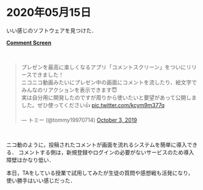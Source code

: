 # 2020年05月15日 


いい感じのソフトウェアを見つけた．


**[Comment Screen](https://commentscreen.com/)**


<br>
<blockquote class="twitter-tweet"><p lang="ja" dir="ltr">プレゼンを最高に楽しくなるアプリ「コメントスクリーン」をついにリリースできました！<br>ニコニコ動画みたいにプレゼン中の画面にコメントを流したり、絵文字でみんなのリアクションを表示できます😇<br>実は自分用に開発したのですが周りから使いたいと要望があって公開しました。ぜひ使ってください👍 <a href="https://t.co/kcym9m377q">pic.twitter.com/kcym9m377q</a></p>&mdash; トミー (@tommy19970714) <a href="https://twitter.com/tommy19970714/status/1179591903701950465?ref_src=twsrc%5Etfw">October 3, 2019</a></blockquote> <script async src="https://platform.twitter.com/widgets.js" charset="utf-8"></script>
<br>


ニコ動のように，投稿されたコメントが画面を流れるシステムを簡単に導入できる．
コメントする側は，新規登録やログインの必要がないサービスのため導入障壁はかなり低い．


本日，TAをしている授業で試用してみたが生徒の質問や感想戦も活発になり，使い勝手はいい感じだった．

